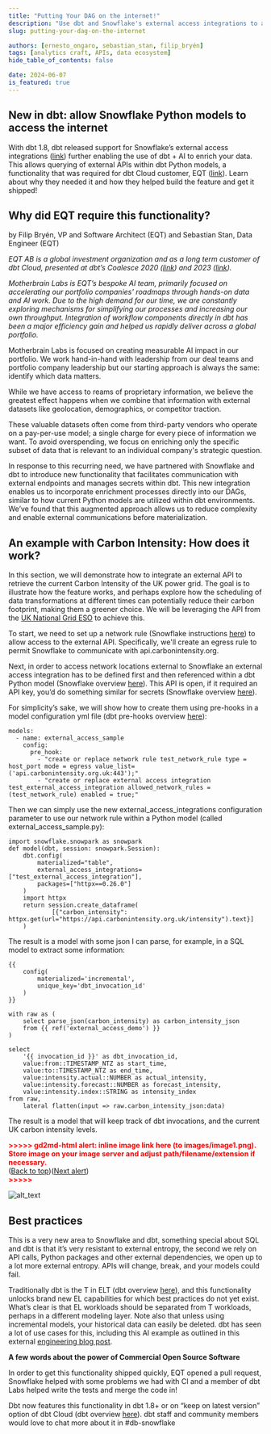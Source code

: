 ```yaml
---
title: "Putting Your DAG on the internet!"
description: "Use dbt and Snowflake's external access integrations to allow Snowflake Python models access the internet"
slug: putting-your-dag-on-the-internet

authors: [ernesto_ongaro, sebastian_stan, filip_bryén]
tags: [analytics craft, APIs, data ecosystem]
hide_table_of_contents: false

date: 2024-06-07
is_featured: true
---
```


## New in dbt: allow Snowflake Python models to access the internet

With dbt 1.8, dbt released support for Snowflake’s external access integrations ([link](https://docs.snowflake.com/en/developer-guide/external-network-access/external-network-access-overview)) further enabling the use of dbt + AI to enrich your data. This allows querying of external APIs within dbt Python models, a functionality that was required for dbt Cloud customer, EQT ([link](https://eqtgroup.com/)). Learn about why they needed it and how they helped build the feature and get it shipped!


<!--truncate-->
## Why did EQT require this functionality?
by Filip Bryén, VP and Software Architect (EQT) and Sebastian Stan, Data Engineer (EQT)

_EQT AB is a global investment organization and as a long term customer of dbt Cloud, presented at dbt’s Coalesce 2020 ([link](https://www.getdbt.com/coalesce-2020/seven-use-cases-for-dbt)) and 2023 ([link](https://www.youtube.com/watch?v=-9hIUziITtU))._

_Motherbrain Labs is EQT’s bespoke AI team, primarily focused on accelerating our portfolio companies' roadmaps through hands-on data and AI work. Due to the high demand for our time, we are constantly exploring mechanisms for simplifying our processes and increasing our own throughput. Integration of workflow components directly in dbt has been a major efficiency gain and helped us rapidly deliver across a global portfolio._

Motherbrain Labs is focused on creating measurable AI impact in our portfolio. We work hand-in-hand with leadership from our deal teams and portfolio company leadership but our starting approach is always the same: identify which data matters. 

While we have access to reams of proprietary information, we believe the greatest effect happens when we combine that information with external datasets like geolocation, demographics, or competitor traction. 

These valuable datasets often come from third-party vendors who operate on a pay-per-use model; a single charge for every piece of information we want. To avoid overspending, we focus on enriching only the specific subset of data that is relevant to an individual company's strategic question. 

In response to this recurring need, we have partnered with Snowflake and dbt to introduce new functionality that facilitates communication with external endpoints and manages secrets within dbt. This new integration enables us to incorporate enrichment processes directly into our DAGs, similar to how current Python models are utilized within dbt environments. We’ve found that this augmented approach allows us to reduce complexity and enable external communications before materialization.

## An example with Carbon Intensity: How does it work?

In this section, we will demonstrate how to integrate an external API to retrieve the current Carbon Intensity of the UK power grid. The goal is to illustrate how the feature works, and perhaps explore how the scheduling of data transformations at different times can potentially reduce their carbon footprint, making them a greener choice. We will be leveraging the API from the [UK National Grid ESO](https://www.nationalgrideso.com/) to achieve this.

To start, we need to set up a network rule (Snowflake instructions [here](https://docs.snowflake.com/en/user-guide/network-rules)) to allow access to the external API. Specifically, we'll create an egress rule to permit Snowflake to communicate with api.carbonintensity.org.

Next, in order to access network locations external to Snowflake an external access integration has to be defined first and then referenced within a dbt Python model (Snowflake overview [here](https://docs.snowflake.com/en/developer-guide/external-network-access/external-network-access-overview)). This API is open, if it required an API key, you’d do something similar for secrets (Snowflake overview [here](https://docs.snowflake.com/en/user-guide/api-authentication)).

For simplicity’s sake, we will show how to create them using pre-hooks in a model configuration yml file (dbt pre-hooks overview [here](/reference/resource-configs/pre-hook-post-hook)):


```
models:
  - name: external_access_sample
    config:
      pre_hook: 
        - "create or replace network rule test_network_rule type = host_port mode = egress value_list= ('api.carbonintensity.org.uk:443');"
        - "create or replace external access integration test_external_access_integration allowed_network_rules = (test_network_rule) enabled = true;"
```


Then we can simply use the new external_access_integrations configuration parameter to use our network rule within a Python model (called external_access_sample.py):


```
import snowflake.snowpark as snowpark
def model(dbt, session: snowpark.Session):
    dbt.config(
        materialized="table",
        external_access_integrations=["test_external_access_integration"],
        packages=["httpx==0.26.0"]
    )
    import httpx
    return session.create_dataframe(
            [{"carbon_intensity": httpx.get(url="https://api.carbonintensity.org.uk/intensity").text}]
    )
```


The result is a model with some json I can parse, for example, in a SQL model to extract some information: 


```
{{
    config(
        materialized='incremental',
        unique_key='dbt_invocation_id'
    )
}}

with raw as (
    select parse_json(carbon_intensity) as carbon_intensity_json
    from {{ ref('external_access_demo') }}
)

select
    '{{ invocation_id }}' as dbt_invocation_id,
    value:from::TIMESTAMP_NTZ as start_time,
    value:to::TIMESTAMP_NTZ as end_time,
    value:intensity.actual::NUMBER as actual_intensity,
    value:intensity.forecast::NUMBER as forecast_intensity,
    value:intensity.index::STRING as intensity_index
from raw,
    lateral flatten(input => raw.carbon_intensity_json:data)
```


The result is a model that will keep track of dbt invocations, and the current UK carbon intensity levels.



<p id="gdcalert1" ><span style="color: red; font-weight: bold">>>>>>  gd2md-html alert: inline image link here (to images/image1.png). Store image on your image server and adjust path/filename/extension if necessary. </span><br>(<a href="#">Back to top</a>)(<a href="#gdcalert2">Next alert</a>)<br><span style="color: red; font-weight: bold">>>>>> </span></p>


![alt_text](images/image1.png "image_tooltip")


## Best practices

This is a very new area to Snowflake and dbt, something special about SQL and dbt is that it’s very resistant to external entropy, the second we rely on API calls, Python packages and other external dependencies, we open up to a lot more external entropy. APIs will change, break, and your models could fail.

Traditionally dbt is the T in ELT (dbt overview [here](https://docs.getdbt.com/terms/elt)), and this functionality unlocks brand new EL capabilities for which best practices do not yet exist. What’s clear is that EL workloads should be separated from T workloads, perhaps in a different modeling layer. Note also that unless using incremental models, your historical data can easily be deleted. dbt has seen a lot of use cases for this, including this AI example as outlined in this external [engineering blog post](https://klimmy.hashnode.dev/enhancing-your-dbt-project-with-large-language-models). 

**A few words about the power of Commercial Open Source Software**

In order to get this functionality shipped quickly, EQT opened a pull request, Snowflake helped with some problems we had with CI and a member of dbt Labs helped write the tests and merge the code in!  

Dbt now features this functionality in dbt 1.8+ or on “keep on latest version” option of dbt Cloud (dbt overview [here](/docs/dbt-versions/upgrade-dbt-version-in-cloud#keep-on-latest-version)). dbt staff and community members would love to chat more about it in #db-snowflake
